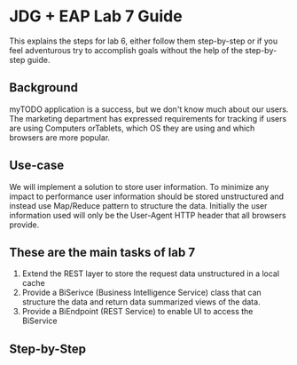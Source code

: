 # JDG + EAP Lab 7 Guide
This explains the steps for lab 6, either follow them step-by-step or if you 
feel adventurous try to accomplish goals without the help of the step-by-step guide.

## Background 
myTODO application is a success, but we don't know much about our users. The marketing department has expressed requirements for tracking if users are using Computers orTablets, which OS they are using and which browsers are more popular.

## Use-case
We will implement a solution to store user information. To minimize any impact to performance user information should be stored unstructured and instead use Map/Reduce pattern to structure the data. Initially the user information used will only be the User-Agent HTTP header that all browsers provide.

## These are the main tasks of lab 7

1. Extend the REST layer to store the request data unstructured in a local cache
2. Provide a BiSerivce (Business Intelligence Service) class that can structure the data and return data summarized views of the data.
3. Provide a BiEndpoint (REST Service) to enable UI to access the BiService

## Step-by-Step
